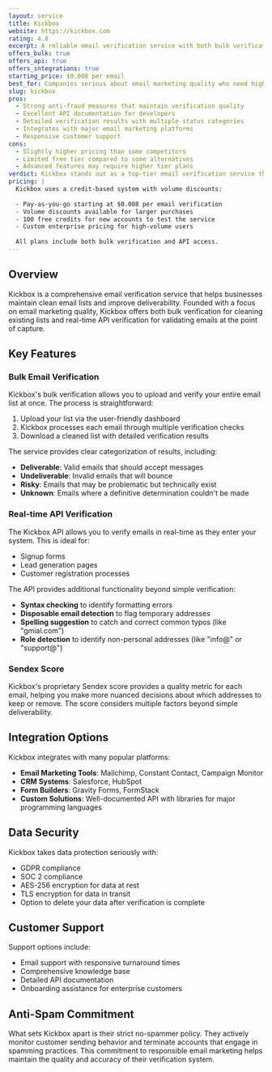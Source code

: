 ```yaml
---
layout: service
title: Kickbox
website: https://kickbox.com
rating: 4.8
excerpt: A reliable email verification service with both bulk verification and real-time API, known for its strict anti-spammer policies and high accuracy.
offers_bulk: true
offers_api: true
offers_integrations: true
starting_price: $0.008 per email
best_for: Companies serious about email marketing quality who need high deliverability
slug: kickbox
pros:
  - Strong anti-fraud measures that maintain verification quality
  - Excellent API documentation for developers
  - Detailed verification results with multiple status categories
  - Integrates with major email marketing platforms
  - Responsive customer support
cons:
  - Slightly higher pricing than some competitors
  - Limited free tier compared to some alternatives
  - Advanced features may require higher tier plans
verdict: Kickbox stands out as a top-tier email verification service thanks to its strict anti-spammer policies that maintain the integrity of their verification results. The combination of accurate bulk verification and a versatile real-time API makes it suitable for various email list management needs. While its pricing is slightly higher than some competitors, the quality and reliability of results justify the cost for businesses serious about email deliverability.
pricing: |
  Kickbox uses a credit-based system with volume discounts:
  
  - Pay-as-you-go starting at $0.008 per email verification
  - Volume discounts available for larger purchases
  - 100 free credits for new accounts to test the service
  - Custom enterprise pricing for high-volume users
  
  All plans include both bulk verification and API access.
---
```


## Overview

Kickbox is a comprehensive email verification service that helps businesses maintain clean email lists and improve deliverability. Founded with a focus on email marketing quality, Kickbox offers both bulk verification for cleaning existing lists and real-time API verification for validating emails at the point of capture.

## Key Features

### Bulk Email Verification

Kickbox's bulk verification allows you to upload and verify your entire email list at once. The process is straightforward:

1. Upload your list via the user-friendly dashboard
2. Kickbox processes each email through multiple verification checks
3. Download a cleaned list with detailed verification results

The service provides clear categorization of results, including:

- **Deliverable**: Valid emails that should accept messages
- **Undeliverable**: Invalid emails that will bounce
- **Risky**: Emails that may be problematic but technically exist
- **Unknown**: Emails where a definitive determination couldn't be made

### Real-time API Verification

The Kickbox API allows you to verify emails in real-time as they enter your system. This is ideal for:

- Signup forms
- Lead generation pages
- Customer registration processes

The API provides additional functionality beyond simple verification:

- **Syntax checking** to identify formatting errors
- **Disposable email detection** to flag temporary addresses
- **Spelling suggestion** to catch and correct common typos (like "gmial.com")
- **Role detection** to identify non-personal addresses (like "info@" or "support@")

### Sendex Score

Kickbox's proprietary Sendex score provides a quality metric for each email, helping you make more nuanced decisions about which addresses to keep or remove. The score considers multiple factors beyond simple deliverability.

## Integration Options

Kickbox integrates with many popular platforms:

- **Email Marketing Tools**: Mailchimp, Constant Contact, Campaign Monitor
- **CRM Systems**: Salesforce, HubSpot
- **Form Builders**: Gravity Forms, FormStack
- **Custom Solutions**: Well-documented API with libraries for major programming languages

## Data Security

Kickbox takes data protection seriously with:

- GDPR compliance
- SOC 2 compliance
- AES-256 encryption for data at rest
- TLS encryption for data in transit
- Option to delete your data after verification is complete

## Customer Support

Support options include:

- Email support with responsive turnaround times
- Comprehensive knowledge base
- Detailed API documentation
- Onboarding assistance for enterprise customers

## Anti-Spam Commitment

What sets Kickbox apart is their strict no-spammer policy. They actively monitor customer sending behavior and terminate accounts that engage in spamming practices. This commitment to responsible email marketing helps maintain the quality and accuracy of their verification system.